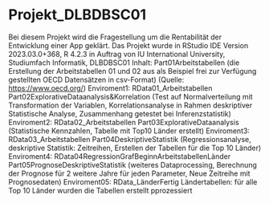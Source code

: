 # Projekt_DLBDBSC01
Bei diesem Projekt wird die Fragestellung um die Rentabilität der Entwicklung einer App geklärt. Das Projekt wurde in RStudio IDE Version 2023.03.0+368, R 4.2.3 in Auftrag von IU International University, Studiumfach Informatik, DLBDBSC01
Inhalt:
Part01Arbeitstabellen (die Erstellung der Arbeitstabellen 01 und 02 aus als Beispiel frei zur Verfügung gestellten OECD Datensätzen in csv-Format) (Quelle: https://www.oecd.org/)
Enviroment1: RData01_Arbeitstabellen
Part02ExplorativeDataanalysis&Korrelation (Test auf Normalverteilung mit Transformation der Variablen, Korrelationsanalyse in Rahmen deskriptiver Statistische Analyse, Zusammenhang getestet bei Inferenzstatistik)
Enviroment2: RData02_Arbeitstabellen
Part03ExplorativeDataanalysis (Statistische Kennzahlen, Tabelle mit Top10 Länder erstellt)
Enviroment3: RData03_Arbeitstabellen 
Part04DeskriptiveStatistik (Regressionsanalyse, deskriptive Statistik: Zeitreihen, Erstellen der Tabellen für die Top 10 Länder)
Enviroment4: RData04RegressionGrafBeginnArbeitstabellenLänder
Part05PrognoseDeskriptiveStatistik (weiteres Dataprocessing, Berechnung der Prognose für 2 weitere Jahre für jeden Parameter, Neue Zeitreihe mit Prognosedaten)
Enviroment05: RData_LänderFertig
Ländertabellen: für alle Top 10 Länder wurden die Tabellen erstellt pprozessiert
